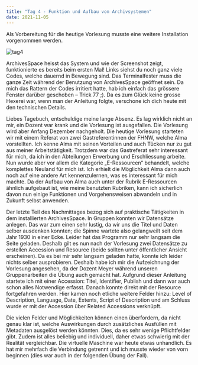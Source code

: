 ```yaml
---
title: "Tag 4 - Funktion und Aufbau von Archivsystemen"
date: 2021-11-05
---
```

Als Vorbereitung für die heutige Vorlesung musste eine weitere Installation vorgenommen werden.

![tag4](https://user-images.githubusercontent.com/90958264/150129195-a5a68b18-6e49-42e1-9204-adf9fcf6698e.png)

ArchivesSpace heisst das System und wie der Screenshot zeigt, funktionierte es bereits beim ersten Mal! Links siehst du noch ganz viele Codes, welche dauernd in Bewegung sind. Das Terminalfester muss die ganze Zeit während der Benutzung von ArchivesSpace geöffnet sein. Da mich das Rattern der Codes irritiert hatte, hab ich einfach das grössere Fenster darüber geschoben – Trick 77 ;). Da es zum Glück keine grosse Hexerei war, wenn man der Anleitung folgte, verschone ich dich heute mit den technischen Details. 

Liebes Tagebuch, entschuldige meine lange Absenz. Es lag wirklich nicht an mir, ein Dozent war krank und die Vorlesung ist ausgefallen. Die Vorlesung wird aber Anfang Dezember nachgeholt. 
Die heutige Vorlesung starteten wir mit einem Referat von zwei Gastreferentinnen der FHNW, welche Alma vorstellten. Ich kenne Alma mit seinen Vorteilen und auch Tücken nur zu gut aus meiner Arbeitstätigkeit. Trotzdem war das Gastreferat sehr interessant für mich, da ich in den Abteilungen Erwerbung und Erschliessung arbeite. Nun wurde aber vor allem die Kategorie „E-Ressourcen“ behandelt, welche komplettes Neuland für mich ist. Ich erhielt die Möglichkeit Alma dann auch noch auf eine andere Art kennenzulernen, was es interessant für mich machte. Da der Aufbau von Alma auch unter der Rubrik E-Ressourcen ähnlich aufgebaut ist, wie meine benutzten Rubriken, kann ich sicherlich davon nun einige Funktionen und Vorgehensweisen abwandeln und in Zukunft selbst anwenden. 

Der letzte Teil des Nachmittages bezog sich auf praktische Tätigkeiten in dem installierten ArchivesSpace. In Gruppen konnten wir Datensätze anlegen. Das war zum einen sehr lustig, da wir uns die Titel und Daten selber ausdenken konnten; die Spinne wartete also gelangweilt seit dem Jahr 1930 in einer Ecke. Leider hat das Programm nur sehr langsam die Seite geladen. Deshalb gilt es nun nach der Vorlesung zwei Datensätze zu erstellen Accession und Resource (beide sollten unter öffentlicher Ansicht erscheinen). Da es bei mir sehr langsam geladen hatte, konnte ich leider nichts selber ausprobieren. Deshalb habe ich mir die Aufzeichnung der Vorlesung angesehen, da der Dozent Meyer während unseren Gruppenarbeiten die Übung auch gemacht hat. Aufgrund dieser Anleitung startete ich mit einer Accession: Titel, Identifier, Publish und dann war auch schon alles Notwendige erfasst. Danach konnte direkt mit der Resource fortgefahren werden. Hier kamen noch etliche weitere Felder hinzu: Level of Description, Language, Date, Extents, Script of Description und am Schluss wurde er mit der Accession über Related Accessions verknüpft. 

Die vielen Felder und Möglichkeiten können einen überfordern, da nicht genau klar ist, welche Auswirkungen durch zusätzliches Ausfüllen mit Metadaten ausgelöst werden könnten. Dies, da es sehr wenige Pflichtfelder gibt. Zudem ist alles beliebig und individuell, daher etwas schwierig mit der Realität vergleichbar. Die virtuelle Maschine war heute etwas unhandlich. Es hat mir mehrfach die Verbindung getrennt und ich musste wieder von vorn beginnen (dies war auch in der folgenden Übung der Fall).

